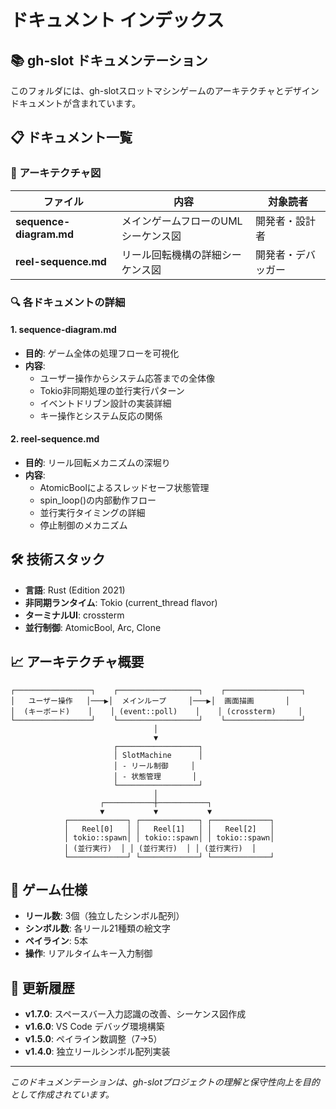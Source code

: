 # ドキュメント インデックス

## 📚 gh-slot ドキュメンテーション

このフォルダには、gh-slotスロットマシンゲームのアーキテクチャとデザインドキュメントが含まれています。

## 📋 ドキュメント一覧

### 🎯 アーキテクチャ図

| ファイル | 内容 | 対象読者 |
|----------|------|----------|
| **sequence-diagram.md** | メインゲームフローのUMLシーケンス図 | 開発者・設計者 |
| **reel-sequence.md** | リール回転機構の詳細シーケンス図 | 開発者・デバッガー |

### 🔍 各ドキュメントの詳細

#### 1. sequence-diagram.md
- **目的**: ゲーム全体の処理フローを可視化
- **内容**: 
  - ユーザー操作からシステム応答までの全体像
  - Tokio非同期処理の並行実行パターン
  - イベントドリブン設計の実装詳細
  - キー操作とシステム反応の関係

#### 2. reel-sequence.md
- **目的**: リール回転メカニズムの深堀り
- **内容**:
  - AtomicBoolによるスレッドセーフ状態管理
  - spin_loop()の内部動作フロー
  - 並行実行タイミングの詳細
  - 停止制御のメカニズム

## 🛠️ 技術スタック

- **言語**: Rust (Edition 2021)
- **非同期ランタイム**: Tokio (current_thread flavor)
- **ターミナルUI**: crossterm
- **並行制御**: AtomicBool, Arc, Clone

## 📈 アーキテクチャ概要

```
┌─────────────────┐    ┌──────────────────┐    ┌─────────────────┐
│   ユーザー操作   │───▶│  メインループ     │───▶│  画面描画       │
│  (キーボード)    │    │ (event::poll)    │    │ (crossterm)     │
└─────────────────┘    └──────────────────┘    └─────────────────┘
                                │
                                ▼
                       ┌──────────────────┐
                       │ SlotMachine      │
                       │ - リール制御     │
                       │ - 状態管理       │
                       └──────────────────┘
                                │
                    ┌───────────┼───────────┐
                    ▼           ▼           ▼
            ┌─────────────┐ ┌─────────────┐ ┌─────────────┐
            │   Reel[0]   │ │   Reel[1]   │ │   Reel[2]   │
            │ tokio::spawn│ │ tokio::spawn│ │ tokio::spawn│
            │ (並行実行)  │ │ (並行実行)  │ │ (並行実行)  │
            └─────────────┘ └─────────────┘ └─────────────┘
```

## 🎰 ゲーム仕様

- **リール数**: 3個（独立したシンボル配列）
- **シンボル数**: 各リール21種類の絵文字
- **ペイライン**: 5本
- **操作**: リアルタイムキー入力制御

## 📝 更新履歴

- **v1.7.0**: スペースバー入力認識の改善、シーケンス図作成
- **v1.6.0**: VS Code デバッグ環境構築
- **v1.5.0**: ペイライン数調整（7→5）
- **v1.4.0**: 独立リールシンボル配列実装

---

*このドキュメンテーションは、gh-slotプロジェクトの理解と保守性向上を目的として作成されています。*